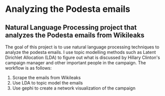 # Analyzing the Podesta emails
## Natural Language Processing project that analyzes the Podesta emails from Wikileaks

The goal of this project is to use natural language processing techniques to analyze the podesta emails. I use topic modelling methods such as Latent Dirichlet Allocation (LDA) to figure out what is discussed by Hillary Clinton's campaign manager and other important people in the campaign. The workflow is as follows:

1. Scrape the emails from Wikileaks
2. Use LDA to topic model the emails
3. Use gephi to create a network visualization of the campaign

